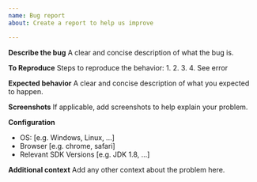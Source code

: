 ```yaml
---
name: Bug report
about: Create a report to help us improve

---
```


**Describe the bug**
A clear and concise description of what the bug is.

**To Reproduce**
Steps to reproduce the behavior:
1.
2.
3.
4. See error

**Expected behavior**
A clear and concise description of what you expected to happen.

**Screenshots**
If applicable, add screenshots to help explain your problem.

**Configuration**
 - OS: [e.g. Windows, Linux, ...]
 - Browser [e.g. chrome, safari]
 - Relevant SDK Versions [e.g. JDK 1.8, ...] 


**Additional context**
Add any other context about the problem here.
